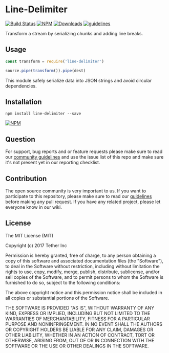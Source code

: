 # Line-Delimiter

[![Build Status](https://travis-ci.org/tether/line-delimiter.svg?branch=master)](https://travis-ci.org/tether/line-delimiter)
[![NPM](https://img.shields.io/npm/v/line-delimiter.svg)](https://www.npmjs.com/package/line-delimiter)
[![Downloads](https://img.shields.io/npm/dm/line-delimiter.svg)](http://npm-stat.com/charts.html?package=line-delimiter)
[![guidelines](https://tether.github.io/contribution-guide/badge-guidelines.svg)](https://github.com/tether/contribution-guide)

Transform a stream by serializing chunks and adding line breaks.

## Usage

```js
const transform = require('line-delimiter')

source.pipe(transform()).pipe(dest)
```

This module safely serialize data into JSON strings and avoid circular dependencies.

## Installation

```shell
npm install line-delimiter --save
```

[![NPM](https://nodei.co/npm/line-delimiter.png)](https://nodei.co/npm/line-delimiter/)


## Question

For support, bug reports and or feature requests please make sure to read our
<a href="https://github.com/tether/contribution-guide/blob/master/community.md" target="_blank">community guidelines</a> and use the issue list of this repo and make sure it's not present yet in our reporting checklist.

## Contribution

The open source community is very important to us. If you want to participate to this repository, please make sure to read our <a href="https://github.com/tether/contribution-guide" target="_blank">guidelines</a> before making any pull request. If you have any related project, please let everyone know in our wiki.

## License

The MIT License (MIT)

Copyright (c) 2017 Tether Inc

Permission is hereby granted, free of charge, to any person obtaining a copy of this software and associated documentation files (the "Software"), to deal in the Software without restriction, including without limitation the rights to use, copy, modify, merge, publish, distribute, sublicense, and/or sell copies of the Software, and to permit persons to whom the Software is furnished to do so, subject to the following conditions:

The above copyright notice and this permission notice shall be included in all copies or substantial portions of the Software.

THE SOFTWARE IS PROVIDED "AS IS", WITHOUT WARRANTY OF ANY KIND, EXPRESS OR IMPLIED, INCLUDING BUT NOT LIMITED TO THE WARRANTIES OF MERCHANTABILITY, FITNESS FOR A PARTICULAR PURPOSE AND NONINFRINGEMENT. IN NO EVENT SHALL THE AUTHORS OR COPYRIGHT HOLDERS BE LIABLE FOR ANY CLAIM, DAMAGES OR OTHER LIABILITY, WHETHER IN AN ACTION OF CONTRACT, TORT OR OTHERWISE, ARISING FROM, OUT OF OR IN CONNECTION WITH THE SOFTWARE OR THE USE OR OTHER DEALINGS IN THE SOFTWARE.
